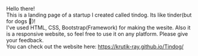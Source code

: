 Hello there! <br>
This is a landing page of a startup I created called tindog. Its like tinder(but for dogs 🤎)! <br>
I've used HTML, CSS, Bootstrap(Framework) for making the wesite. Also it is a responsive website, so feel free to use it on any platform. Please give your feedback. <br>
You can check out the website here: https://krutik-ray.github.io/Tindog/
